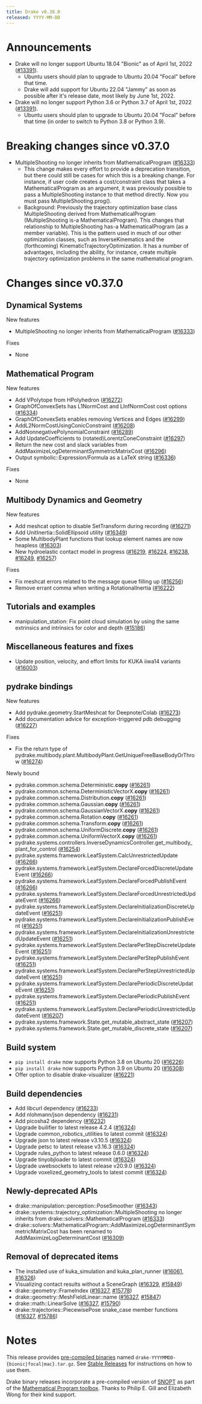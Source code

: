 ```yaml
---
title: Drake v0.38.0
released: YYYY-MM-DD
---
```


# Announcements

* Drake will no longer support Ubuntu 18.04 "Bionic" as of April 1st, 2022
  ([#13391][_#13391]).
  * Ubuntu users should plan to upgrade to Ubuntu 20.04 "Focal" before that
    time.
  * Drake will add support for Ubuntu 22.04 "Jammy" as soon as possible
    after it's release date, most likely by June 1st, 2022.
* Drake will no longer support Python 3.6 or Python 3.7 of April 1st, 2022
  ([#13391][_#13391]).
  * Ubuntu users should plan to upgrade to Ubuntu 20.04 "Focal" before that
    time (in order to switch to Python 3.8 or Python 3.9).

# Breaking changes since v0.37.0

* MultipleShooting no longer inherits from MathematicalProgram ([#16333][_#16333])
  * This change makes every effort to provide a deprecation transition,
    but there could still be cases for which this is a breaking change.
    For instance, if user code creates a cost/constraint class that takes a
    MathematicalProgram as an argument, it was previously possible to pass a
    MultipleShooting instance to that method directly. Now you must pass
    MultipleShooting.prog().
  * Background: Previously the trajectory optimization base class
    MultipleShooting derived from MathematicalProgram (MultipleShooting is-a
    MathematicalProgram). This changes that relationship to MultipleShooting
    has-a MathematicalProgram (as a member variable). This is the pattern
    used in much of our other optimization classes, such as InverseKinematics
    and the (forthcoming) KinematicTrajectoryOptimization. It has a number of
    advantages, including the ability, for instance, create multiple
    trajectory optimization problems in the same mathematical program.

# Changes since v0.37.0

## Dynamical Systems

<!-- <relnotes for systems go here> -->

New features

* MultipleShooting no longer inherits from MathematicalProgram ([#16333][_#16333])

Fixes

* None

## Mathematical Program

<!-- <relnotes for solvers go here> -->

New features

* Add VPolytope from HPolyhedron ([#16272][_#16272])
* GraphOfConvexSets has L1NormCost and LInfNormCost cost options ([#16334][_#16334])
* GraphOfConvexSets enables removing Vertices and Edges ([#16299][_#16299])
* AddL2NormCostUsingConicConstraint ([#16208][_#16208])
* AddNonnegativePolynomialConstraint ([#16289][_#16289])
* Add UpdateCoefficients to (rotated)LorentzConeConstraint ([#16297][_#16297])
* Return the new cost and slack variables from AddMaximizeLogDeterminantSymmetricMatrixCost ([#16296][_#16296])
* Output symbolic::Expression/Formula as a LaTeX string ([#16336][_#16336])

Fixes

* None

## Multibody Dynamics and Geometry

<!-- <relnotes for geometry,multibody go here> -->


New features

* Add meshcat option to disable SetTransform during recording ([#16271][_#16271])
* Add UnitInertia::SolidEllipsoid utility ([#16349][_#16349])
* Some MultibodyPlant functions that lookup element names are now heapless ([#16303][_#16303])
* New hydroelastic contact model in progress ([#16219][_#16219], [#16224][_#16224], [#16238][_#16238], [#16249][_#16249], [#16257][_#16257])

Fixes

* Fix meshcat errors related to the message queue filling up ([#16256][_#16256])
* Remove errant comma when writing a RotationalInertia ([#16222][_#16222])

## Tutorials and examples

<!-- <relnotes for examples,tutorials go here> -->

* manipulation_station: Fix point cloud simulation by using the same extrinsics and intrinsics for color and depth ([#15186][_#15186])

## Miscellaneous features and fixes

<!-- <relnotes for common,math,lcm,lcmtypes,manipulation,perception go here> -->

* Update position, velocity, and effort limits for KUKA iiwa14 variants ([#16003][_#16003])

## pydrake bindings

<!-- <relnotes for bindings go here> -->

New features

* Add pydrake.geometry.StartMeshcat for Deepnote/Colab ([#16273][_#16273])
* Add documentation advice for exception-triggered pdb debugging ([#16227][_#16227])

Fixes

* Fix the return type of pydrake.multibody.plant.MultibodyPlant.GetUniqueFreeBaseBodyOrThrow ([#16274][_#16274])

Newly bound

* pydrake.common.schema.Deterministic.__copy__ ([#16261][_#16261])
* pydrake.common.schema.DeterministicVectorX.__copy__ ([#16261][_#16261])
* pydrake.common.schema.Distribution.__copy__ ([#16261][_#16261])
* pydrake.common.schema.Gaussian.__copy__ ([#16261][_#16261])
* pydrake.common.schema.GaussianVectorX.__copy__ ([#16261][_#16261])
* pydrake.common.schema.Rotation.__copy__ ([#16261][_#16261])
* pydrake.common.schema.Transform.__copy__ ([#16261][_#16261])
* pydrake.common.schema.UniformDiscrete.__copy__ ([#16261][_#16261])
* pydrake.common.schema.UniformVectorX.__copy__ ([#16261][_#16261])
* pydrake.systems.controllers.InverseDynamicsController.get_multibody_plant_for_control ([#16254][_#16254])
* pydrake.systems.framework.LeafSystem.CalcUnrestrictedUpdate ([#16266][_#16266])
* pydrake.systems.framework.LeafSystem.DeclareForcedDiscreteUpdateEvent ([#16266][_#16266])
* pydrake.systems.framework.LeafSystem.DeclareForcedPublishEvent ([#16266][_#16266])
* pydrake.systems.framework.LeafSystem.DeclareForcedUnrestrictedUpdateEvent ([#16266][_#16266])
* pydrake.systems.framework.LeafSystem.DeclareInitializationDiscreteUpdateEvent ([#16251][_#16251])
* pydrake.systems.framework.LeafSystem.DeclareInitializationPublishEvent ([#16251][_#16251])
* pydrake.systems.framework.LeafSystem.DeclareInitializationUnrestrictedUpdateEvent ([#16251][_#16251])
* pydrake.systems.framework.LeafSystem.DeclarePerStepDiscreteUpdateEvent ([#16251][_#16251])
* pydrake.systems.framework.LeafSystem.DeclarePerStepPublishEvent ([#16251][_#16251])
* pydrake.systems.framework.LeafSystem.DeclarePerStepUnrestrictedUpdateEvent ([#16251][_#16251])
* pydrake.systems.framework.LeafSystem.DeclarePeriodicDiscreteUpdateEvent ([#16251][_#16251])
* pydrake.systems.framework.LeafSystem.DeclarePeriodicPublishEvent ([#16251][_#16251])
* pydrake.systems.framework.LeafSystem.DeclarePeriodicUnrestrictedUpdateEvent ([#16207][_#16207])
* pydrake.systems.framework.State.get_mutable_abstract_state ([#16207][_#16207])
* pydrake.systems.framework.State.get_mutable_discrete_state ([#16207][_#16207])

## Build system

<!-- <relnotes for cmake,doc,setup,third_party,tools go here> -->

* `pip install drake` now supports Python 3.8 on Ubuntu 20 ([#16226][_#16226])
* `pip install drake` now supports Python 3.9 on Ubuntu 20 ([#16308][_#16308])
* Offer option to disable drake-visualizer ([#16221][_#16221])

## Build dependencies

<!-- Manually relocate any "Upgrade foo_external to latest" lines to here, -->
<!-- and then sort them alphabetically. -->

* Add libcurl dependency ([#16233][_#16233])
* Add nlohmann/json dependency ([#16231][_#16231])
* Add picosha2 dependency ([#16232][_#16232])
* Upgrade builifier to latest release 4.2.4 ([#16324][_#16324])
* Upgrade common_robotics_utilities to latest commit ([#16324][_#16324])
* Upgrade json to latest release v3.10.5 ([#16324][_#16324])
* Upgrade petsc to latest release v3.16.3 ([#16324][_#16324])
* Upgrade rules_python to latest release 0.6.0 ([#16324][_#16324])
* Upgrade tinyobjloader to latest commit ([#16324][_#16324])
* Upgrade uwebsockets to latest release v20.9.0 ([#16324][_#16324])
* Upgrade voxelized_geometry_tools to latest commit ([#16324][_#16324])

## Newly-deprecated APIs

* drake::manipulation::perception::PoseSmoother ([#16343][_#16343])
* drake::systems::trajectory_optimization::MultipleShooting no longer inherits from drake::solvers::MathematicalProgram ([#16333][_#16333])
* drake::solvers::MathematicalProgram::AddMaximizeLogDeterminantSymmetricMatrixCost has been renamed to AddMaximizeLogDeterminantCost ([#16309][_#16309])

## Removal of deprecated items

* The installed use of kuka_simulation and kuka_plan_runner ([#16061][_#16061], [#16326][_#16326])
* Visualizing contact results without a SceneGraph ([#16329][_#16329], [#15849][_#15849])
* drake::geometry::FrameIndex ([#16327][_#16327], [#15778][_#15778])
* drake::geometry::MeshFieldLinear::name ([#16327][_#16327], [#15847][_#15847])
* drake::math::LinearSolve ([#16327][_#16327], [#15790][_#15790])
* drake::trajectories::PiecewisePose snake_case member functions ([#16327][_#16327], [#15786][_#15786])

# Notes

This release provides [pre-compiled binaries](https://github.com/RobotLocomotion/drake/releases/tag/v0.38.0) named
``drake-YYYYMMDD-{bionic|focal|mac}.tar.gz``. See [Stable Releases](/from_binary.html#stable-releases) for instructions on how to use them.

Drake binary releases incorporate a pre-compiled version of [SNOPT](https://ccom.ucsd.edu/~optimizers/solvers/snopt/) as part of the
[Mathematical Program toolbox](https://drake.mit.edu/doxygen_cxx/group__solvers.html). Thanks to
Philip E. Gill and Elizabeth Wong for their kind support.

<!-- <begin issue links> -->
[_#13391]: https://github.com/RobotLocomotion/drake/pull/13391
[_#15186]: https://github.com/RobotLocomotion/drake/pull/15186
[_#15778]: https://github.com/RobotLocomotion/drake/pull/15778
[_#15786]: https://github.com/RobotLocomotion/drake/pull/15786
[_#15790]: https://github.com/RobotLocomotion/drake/pull/15790
[_#15847]: https://github.com/RobotLocomotion/drake/pull/15847
[_#15849]: https://github.com/RobotLocomotion/drake/pull/15849
[_#16003]: https://github.com/RobotLocomotion/drake/pull/16003
[_#16061]: https://github.com/RobotLocomotion/drake/pull/16061
[_#16207]: https://github.com/RobotLocomotion/drake/pull/16207
[_#16208]: https://github.com/RobotLocomotion/drake/pull/16208
[_#16219]: https://github.com/RobotLocomotion/drake/pull/16219
[_#16221]: https://github.com/RobotLocomotion/drake/pull/16221
[_#16222]: https://github.com/RobotLocomotion/drake/pull/16222
[_#16224]: https://github.com/RobotLocomotion/drake/pull/16224
[_#16226]: https://github.com/RobotLocomotion/drake/pull/16226
[_#16227]: https://github.com/RobotLocomotion/drake/pull/16227
[_#16231]: https://github.com/RobotLocomotion/drake/pull/16231
[_#16232]: https://github.com/RobotLocomotion/drake/pull/16232
[_#16233]: https://github.com/RobotLocomotion/drake/pull/16233
[_#16238]: https://github.com/RobotLocomotion/drake/pull/16238
[_#16249]: https://github.com/RobotLocomotion/drake/pull/16249
[_#16251]: https://github.com/RobotLocomotion/drake/pull/16251
[_#16254]: https://github.com/RobotLocomotion/drake/pull/16254
[_#16256]: https://github.com/RobotLocomotion/drake/pull/16256
[_#16257]: https://github.com/RobotLocomotion/drake/pull/16257
[_#16261]: https://github.com/RobotLocomotion/drake/pull/16261
[_#16266]: https://github.com/RobotLocomotion/drake/pull/16266
[_#16271]: https://github.com/RobotLocomotion/drake/pull/16271
[_#16272]: https://github.com/RobotLocomotion/drake/pull/16272
[_#16273]: https://github.com/RobotLocomotion/drake/pull/16273
[_#16274]: https://github.com/RobotLocomotion/drake/pull/16274
[_#16289]: https://github.com/RobotLocomotion/drake/pull/16289
[_#16296]: https://github.com/RobotLocomotion/drake/pull/16296
[_#16297]: https://github.com/RobotLocomotion/drake/pull/16297
[_#16299]: https://github.com/RobotLocomotion/drake/pull/16299
[_#16303]: https://github.com/RobotLocomotion/drake/pull/16303
[_#16308]: https://github.com/RobotLocomotion/drake/pull/16308
[_#16309]: https://github.com/RobotLocomotion/drake/pull/16309
[_#16324]: https://github.com/RobotLocomotion/drake/pull/16324
[_#16326]: https://github.com/RobotLocomotion/drake/pull/16326
[_#16327]: https://github.com/RobotLocomotion/drake/pull/16327
[_#16329]: https://github.com/RobotLocomotion/drake/pull/16329
[_#16333]: https://github.com/RobotLocomotion/drake/pull/16333
[_#16334]: https://github.com/RobotLocomotion/drake/pull/16334
[_#16336]: https://github.com/RobotLocomotion/drake/pull/16336
[_#16343]: https://github.com/RobotLocomotion/drake/pull/16343
[_#16349]: https://github.com/RobotLocomotion/drake/pull/16349
<!-- <end issue links> -->

<!--
  Current oldest_commit 5357d9aad2a9e34c8a2d283de7a93a6595c5293a (exclusive).
  Current newest_commit 46d164d09bd96ed3ea7951faa74234723d74946e (inclusive).
-->
